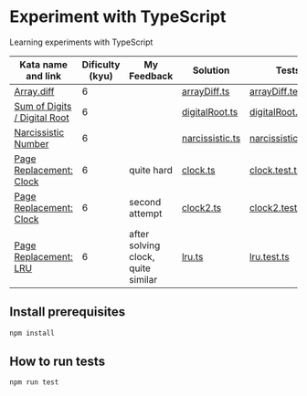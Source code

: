 # Experiment with TypeScript

Learning experiments with TypeScript

| Kata name and link                                                                                      | Dificulty (kyu) | My Feedback                        | Solution                                 | Tests                                                |
| ------------------------------------------------------------------------------------------------------- | --------------- | ---------------------------------- | ---------------------------------------- | ---------------------------------------------------- |
| [Array.diff](https://www.codewars.com/kata/523f5d21c841566fde000009/train/typescript)                   | 6               |                                    | [arrayDiff.ts](./src/arrayDiff.ts)       | [arrayDiff.test.ts](./tests/arrayDiff.test.ts)       |
| [Sum of Digits / Digital Root](https://www.codewars.com/kata/541c8630095125aba6000c00/train/typescript) | 6               |                                    | [digitalRoot.ts](./src/digitalRoot.ts)   | [digitalRoot.test.ts](./tests/digitalRoot.test.ts)   |
| [Narcissistic Number](https://www.codewars.com/kata/5287e858c6b5a9678200083c/train/typescript)          | 6               |                                    | [narcissistic.ts](./src/narcissistic.ts) | [narcissistic.test.ts](./tests/narcissistic.test.ts) |
| [Page Replacement: Clock](https://www.codewars.com/kata/62f23d84eb2533004be50c0d/train/typescript)      | 6               | quite hard                         | [clock.ts](./src/clock.ts)               | [clock.test.ts](./tests/clock.test.ts)               |
| [Page Replacement: Clock](https://www.codewars.com/kata/62f23d84eb2533004be50c0d/train/typescript)      | 6               | second attempt                     | [clock2.ts](./src/clock2.ts)             | [clock2.test.ts](./tests/clock2.test.ts)             |
| [Page Replacement: LRU](https://www.codewars.com/kata/6329d94bf18e5d0e56bfca77/train/typescript)        | 6               | after solving clock, quite similar | [lru.ts](./src/lru.ts)                   | [lru.test.ts](./tests/lru.test.ts)                   |

## Install prerequisites

```bash
npm install
```

## How to run tests

```bash
npm run test
```
